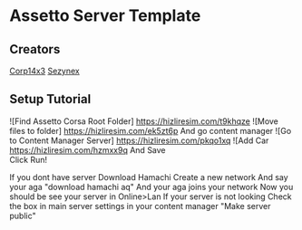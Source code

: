 # Assetto Server Template

## Creators

[Corp14x3](https://github.com/corp14x3)
[Sezynex](https://github.com/sezynex)


## Setup Tutorial
![Find Assetto Corsa Root Folder]
https://hizliresim.com/t9khqze
![Move files to folder]
https://hizliresim.com/ek5zt6p
And go content manager
![Go to Content Manager Server]
https://hizliresim.com/pkqo1xq
![Add Car
https://hizliresim.com/hzmxx9q
And Save                                                                                                                                                                                                              
Click Run!                                                                                                                                                                                                                                                                                                    

If you dont have server
Download Hamachi
Create a new network
And say your aga "download hamachi aq"
And your aga joins your network
Now you should be see your server in Online>Lan
If your server is not looking Check the box in main server settings in your content manager "Make server public"
